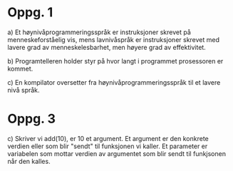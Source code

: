 Oppg. 1
========

a) Et høynivåprogrammeringsspråk er instruksjoner skrevet på menneskeforståelig vis, mens lavnivåspråk er instruksjoner skrevet med lavere grad av menneskelesbarhet, men høyere grad av effektivitet.

b) Programtelleren holder styr på hvor langt i programmet prosessoren er kommet.

c) En kompilator oversetter fra høynivåprogrammeringsspråk til et lavere nivå språk.

Oppg. 3
========

c) Skriver vi add(10), er 10 et argument. Et argument er den konkrete verdien eller som blir "sendt" til funksjonen vi kaller. Et parameter er variabelen som mottar verdien av argumentet som blir sendt til funkjsonen når den kalles.
